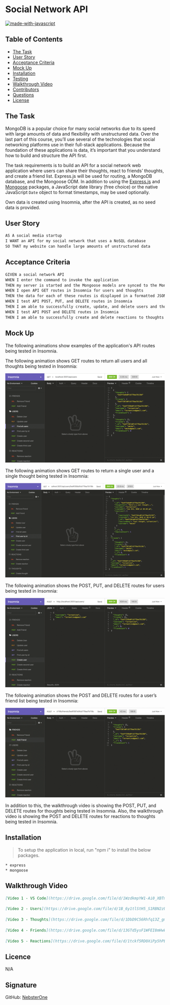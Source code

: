 # Social Network API

[![made-with-javascript](https://img.shields.io/badge/Made%20with-JavaScript-1f425f.svg)](https://www.javascript.com)

## Table of Contents

- [The Task](#the-task)
- [User Story](#user-story)
- [Acceptance Criteria](#acceptance-criteria)
- [Mock Up](#mock-up)
- [Installation](#installation)
- [Testing](#testing)
- [Walkthrough Video](#walkthrough-video)
- [Contributors](#contributors)
- [Questions](#questions)
- [License](#license)

## The Task

MongoDB is a popular choice for many social networks due to its speed with large amounts of data and flexibility with unstructured data. Over the last part of this course, you’ll use several of the technologies that social networking platforms use in their full-stack applications. Because the foundation of these applications is data, it’s important that you understand how to build and structure the API first.

The task requirements is to build an API for a social network web application where users can share their thoughts, react to friends’ thoughts, and create a friend list. Express.js will be used for routing, a MongoDB database, and the Mongoose ODM. In addition to using the [Express.js](https://www.npmjs.com/package/express) and [Mongoose](https://www.npmjs.com/package/mongoose) packages, a JavaScript date library (free choice) or the native JavaScript `Date` object to format timestamps, may be used optionally.

Own data is created using Insomnia, after the API is created, as no seed data is provided.

## User Story

```md
AS A social media startup
I WANT an API for my social network that uses a NoSQL database
SO THAT my website can handle large amounts of unstructured data
```

## Acceptance Criteria

```md
GIVEN a social network API
WHEN I enter the command to invoke the application
THEN my server is started and the Mongoose models are synced to the MongoDB database
WHEN I open API GET routes in Insomnia for users and thoughts
THEN the data for each of these routes is displayed in a formatted JSON
WHEN I test API POST, PUT, and DELETE routes in Insomnia
THEN I am able to successfully create, update, and delete users and thoughts in my database
WHEN I test API POST and DELETE routes in Insomnia
THEN I am able to successfully create and delete reactions to thoughts and add and remove friends to a user’s friend list
```

## Mock Up

The following animations show examples of the application's API routes being tested in Insomnia.

The following animation shows GET routes to return all users and all thoughts being tested in Insomnia:

![Demo of GET routes to return all users and all thoughts being tested in Insomnia.](./Assets/18-nosql-homework-demo-01.gif)

The following animation shows GET routes to return a single user and a single thought being tested in Insomnia:

![Demo that shows GET routes to return a single user and a single thought being tested in Insomnia.](./Assets/18-nosql-homework-demo-02.gif)

The following animation shows the POST, PUT, and DELETE routes for users being tested in Insomnia:

![Demo that shows the POST, PUT, and DELETE routes for users being tested in Insomnia.](./Assets/18-nosql-homework-demo-03.gif)

The following animation shows the POST and DELETE routes for a user’s friend list being tested in Insomnia:

![Demo that shows the POST and DELETE routes for a user’s friend list being tested in Insomnia.](./Assets/18-nosql-homework-demo-04.gif)

In addition to this, the walkthrough video is showing the POST, PUT, and DELETE routes for thoughts being tested in Insomnia.
Also, the walkthrough video is showing the POST and DELETE routes for reactions to thoughts being tested in Insomnia.

## Installation

> To setup the application in local, run "npm i" to install the below packages.

    * express
    * mongoose

## Walkthrough Video

```md
[Video 1 - VS Code](https://drive.google.com/file/d/1WzdkmpYW1-Ai0_XBTmpJejWS8-uW4vQU/view)

[Video 2 - Users](https://drive.google.com/file/d/1B_6y1tlStH5_S1RBN2zUI5_2Jamp9xgi/view)

[Video 3 - Thoughts](https://drive.google.com/file/d/1DbD9C56Rhfq13Z_gmjvi0N-KA64dBeX2/view)

[Video 4 - Friends](https://drive.google.com/file/d/13GTd5ysF1WFEI8mHwWGzEgfWUu99tEHJ/view)

[Video 5 - Reactions](https://drive.google.com/file/d/1tckf5RD0XiPp5hPB_a6IM64aTt94OSqw/view)
```

## Licence

N/A

## Signature

GitHub: [NebsterOne](https://github.com/NebsterOne)
